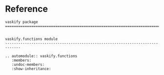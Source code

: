 # Reference

<!--
The content of the {eval-rst} block below is generated by the command:
poetry run sphinx-apidoc -T -f -t ./docs/templates -o ./docs ./src
from the root directory.

You need to rerun the command when python files are added, deleted or renamed.
Copy the content from the generated
vaskify.rst file to the {eval-rst} block below and
delete the .rst file afterwards.
-->

```{eval-rst}
vaskify package
=============================================================================


vaskify.functions module
-----------------------------------------------------------------------------

.. automodule:: vaskify.functions
   :members:
   :undoc-members:
   :show-inheritance:
```
